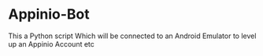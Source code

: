# Appinio-Bot
This a Python script Which will be connected to an Android Emulator to level up an Appinio Account etc
